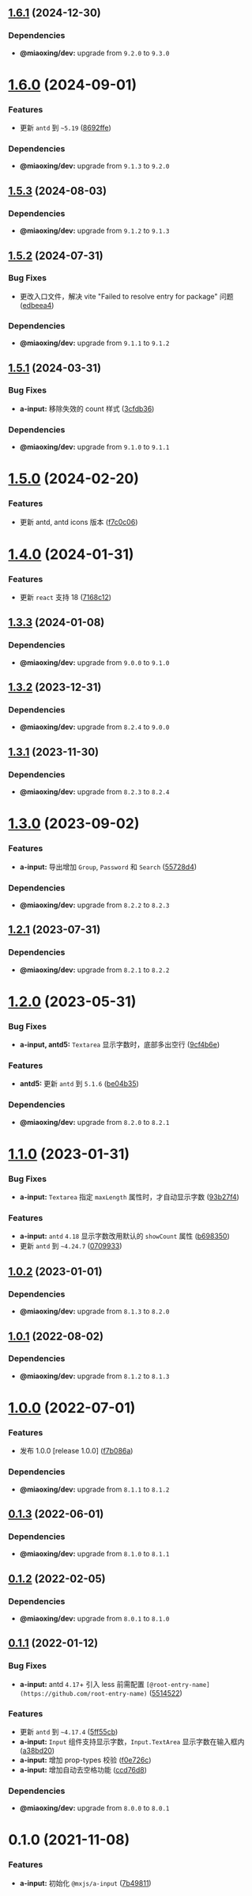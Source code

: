 ## [1.6.1](https://github.com/miaoxing/mxjs-a-input/compare/v1.6.0...v1.6.1) (2024-12-30)





### Dependencies

* **@miaoxing/dev:** upgrade from `9.2.0` to `9.3.0`

# [1.6.0](https://github.com/miaoxing/mxjs-a-input/compare/v1.5.3...v1.6.0) (2024-09-01)


### Features

* 更新 `antd` 到 `~5.19` ([8692ffe](https://github.com/miaoxing/mxjs-a-input/commit/8692ffeaf5a0b971fda0973e776c805df46e13cd))





### Dependencies

* **@miaoxing/dev:** upgrade from `9.1.3` to `9.2.0`

## [1.5.3](https://github.com/miaoxing/mxjs-a-input/compare/v1.5.2...v1.5.3) (2024-08-03)





### Dependencies

* **@miaoxing/dev:** upgrade from `9.1.2` to `9.1.3`

## [1.5.2](https://github.com/miaoxing/mxjs-a-input/compare/v1.5.1...v1.5.2) (2024-07-31)


### Bug Fixes

* 更改入口文件，解决 vite "Failed to resolve entry for package" 问题 ([edbeea4](https://github.com/miaoxing/mxjs-a-input/commit/edbeea4f9cfdbc9697263c807176db117aab09a1))





### Dependencies

* **@miaoxing/dev:** upgrade from `9.1.1` to `9.1.2`

## [1.5.1](https://github.com/miaoxing/mxjs-a-input/compare/v1.5.0...v1.5.1) (2024-03-31)


### Bug Fixes

* **a-input:** 移除失效的 count 样式 ([3cfdb36](https://github.com/miaoxing/mxjs-a-input/commit/3cfdb365a99d133330c67f155cc6d2cd09c57edc))





### Dependencies

* **@miaoxing/dev:** upgrade from `9.1.0` to `9.1.1`

# [1.5.0](https://github.com/miaoxing/mxjs-a-input/compare/v1.4.0...v1.5.0) (2024-02-20)


### Features

* 更新 antd, antd icons 版本 ([f7c0c06](https://github.com/miaoxing/mxjs-a-input/commit/f7c0c06a8902bec59c2f1b3b9cf86c5ab25879c1))

# [1.4.0](https://github.com/miaoxing/mxjs-a-input/compare/v1.3.3...v1.4.0) (2024-01-31)


### Features

* 更新 `react` 支持 18 ([7168c12](https://github.com/miaoxing/mxjs-a-input/commit/7168c12d4c4ae4d2258a935117a9bd3a83814fc2))

## [1.3.3](https://github.com/miaoxing/mxjs-a-input/compare/v1.3.2...v1.3.3) (2024-01-08)





### Dependencies

* **@miaoxing/dev:** upgrade from `9.0.0` to `9.1.0`

## [1.3.2](https://github.com/miaoxing/mxjs-a-input/compare/v1.3.1...v1.3.2) (2023-12-31)





### Dependencies

* **@miaoxing/dev:** upgrade from `8.2.4` to `9.0.0`

## [1.3.1](https://github.com/miaoxing/mxjs-a-input/compare/v1.3.0...v1.3.1) (2023-11-30)





### Dependencies

* **@miaoxing/dev:** upgrade from `8.2.3` to `8.2.4`

# [1.3.0](https://github.com/miaoxing/mxjs-a-input/compare/v1.2.1...v1.3.0) (2023-09-02)


### Features

* **a-input:** 导出增加 `Group`, `Password` 和 `Search` ([55728d4](https://github.com/miaoxing/mxjs-a-input/commit/55728d4159955bbff835c2e7ec950cdfcbf46609))





### Dependencies

* **@miaoxing/dev:** upgrade from `8.2.2` to `8.2.3`

## [1.2.1](https://github.com/miaoxing/mxjs-a-input/compare/v1.2.0...v1.2.1) (2023-07-31)





### Dependencies

* **@miaoxing/dev:** upgrade from `8.2.1` to `8.2.2`

# [1.2.0](https://github.com/miaoxing/mxjs-a-input/compare/v1.1.0...v1.2.0) (2023-05-31)


### Bug Fixes

* **a-input, antd5:** `Textarea` 显示字数时，底部多出空行 ([9cf4b6e](https://github.com/miaoxing/mxjs-a-input/commit/9cf4b6e7ba863865c3537a0dbf67ed1890d62026))


### Features

* **antd5:** 更新 `antd` 到 `5.1.6` ([be04b35](https://github.com/miaoxing/mxjs-a-input/commit/be04b35cbae71ade1bf623bbdf515093308329e2))





### Dependencies

* **@miaoxing/dev:** upgrade from `8.2.0` to `8.2.1`

# [1.1.0](https://github.com/miaoxing/mxjs-a-input/compare/v1.0.2...v1.1.0) (2023-01-31)


### Bug Fixes

* **a-input:** `Textarea` 指定 `maxLength` 属性时，才自动显示字数 ([93b27f4](https://github.com/miaoxing/mxjs-a-input/commit/93b27f46079270d89b94dfc714f6e1ff27664c41))


### Features

* **a-input:** `antd` `4.18` 显示字数改用默认的 `showCount` 属性 ([b698350](https://github.com/miaoxing/mxjs-a-input/commit/b6983503bb00d4f9c04b2986d407ea1e787c9475))
* 更新 `antd` 到 `~4.24.7` ([0709933](https://github.com/miaoxing/mxjs-a-input/commit/0709933e44d629afed04274c3d9912ca2ea49bb2))

## [1.0.2](https://github.com/miaoxing/mxjs-a-input/compare/v1.0.1...v1.0.2) (2023-01-01)





### Dependencies

* **@miaoxing/dev:** upgrade from `8.1.3` to `8.2.0`

## [1.0.1](https://github.com/miaoxing/mxjs-a-input/compare/v1.0.0...v1.0.1) (2022-08-02)





### Dependencies

* **@miaoxing/dev:** upgrade from `8.1.2` to `8.1.3`

# [1.0.0](https://github.com/miaoxing/mxjs-a-input/compare/v0.1.3...v1.0.0) (2022-07-01)


### Features

* 发布 1.0.0 [release 1.0.0] ([f7b086a](https://github.com/miaoxing/mxjs-a-input/commit/f7b086a8339aeadc5f5c6bb4f89749908e18c2ec))





### Dependencies

* **@miaoxing/dev:** upgrade from `8.1.1` to `8.1.2`

## [0.1.3](https://github.com/miaoxing/mxjs-a-input/compare/v0.1.2...v0.1.3) (2022-06-01)





### Dependencies

* **@miaoxing/dev:** upgrade from `8.1.0` to `8.1.1`

## [0.1.2](https://github.com/miaoxing/mxjs-a-input/compare/v0.1.1...v0.1.2) (2022-02-05)





### Dependencies

* **@miaoxing/dev:** upgrade from `8.0.1` to `8.1.0`

## [0.1.1](https://github.com/miaoxing/mxjs-a-input/compare/v0.1.0...v0.1.1) (2022-01-12)


### Bug Fixes

* **a-input:** antd `4.17`+ 引入 less 前需配置 `[@root-entry-name](https://github.com/root-entry-name)` ([5514522](https://github.com/miaoxing/mxjs-a-input/commit/551452271eb6152b354a14098092358fe3132d29))


### Features

* 更新 `antd` 到 `~4.17.4` ([5ff55cb](https://github.com/miaoxing/mxjs-a-input/commit/5ff55cb05175123ec80f5367d7da182869bac159))
* **a-input:** `Input` 组件支持显示字数，`Input.TextArea` 显示字数在输入框内 ([a38bd20](https://github.com/miaoxing/mxjs-a-input/commit/a38bd20ddda3a92a5147a2c964f846ed5608638d))
* **a-input:** 增加 prop-types 校验 ([f0e726c](https://github.com/miaoxing/mxjs-a-input/commit/f0e726cee29169bf64f1109460f68c5232e5359b))
* **a-input:** 增加自动去空格功能 ([ccd76d8](https://github.com/miaoxing/mxjs-a-input/commit/ccd76d837b5eab875a9ade6fd68e73f9d571026e))





### Dependencies

* **@miaoxing/dev:** upgrade from `8.0.0` to `8.0.1`

# 0.1.0 (2021-11-08)


### Features

* **a-input:** 初始化 `@mxjs/a-input` ([7b49811](https://github.com/miaoxing/mxjs-a-input/commit/7b49811e6e9df011373e4e85e09f94ca4444ba43))
